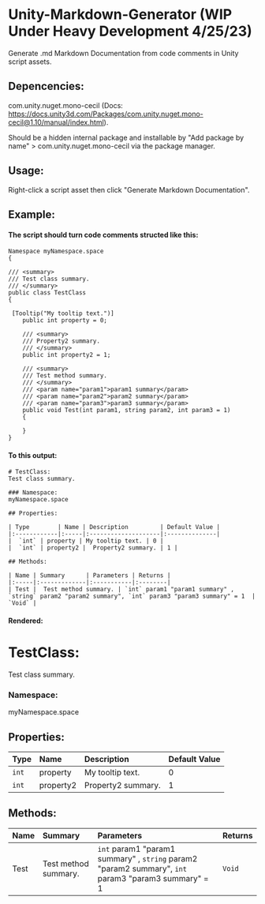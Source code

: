 # Unity-Markdown-Generator (WIP Under Heavy Development 4/25/23)
Generate .md Markdown Documentation from code comments in Unity script assets.

## Depencencies:
com.unity.nuget.mono-cecil (Docs: https://docs.unity3d.com/Packages/com.unity.nuget.mono-cecil@1.10/manual/index.html).

Should be a hidden internal package and installable by "Add package by name" > com.unity.nuget.mono-cecil 
via the package manager.

## Usage:

Right-click a script asset then click "Generate Markdown Documentation".

## Example:

#### The script should turn code comments structed like this:
```
Namespace myNamespace.space
{

/// <summary>
/// Test class summary.
/// </summary>
public class TestClass
{

 [Tooltip("My tooltip text.")]
    public int property = 0;

    /// <summary>
    /// Property2 summary.
    /// </summary>
    public int property2 = 1;

    /// <summary>
    /// Test method summary.
    /// </summary>
    /// <param name="param1">param1 summary</param>
    /// <param name="param2">param2 summary</param>
    /// <param name="param3">param3 summary</param>
    public void Test(int param1, string param2, int param3 = 1)
    {

    }
}
```

#### To this output:

```
# TestClass:
Test class summary.

### Namespace:
myNamespace.space

## Properties:

| Type        | Name | Description         | Default Value |
|:------------|:-----|:--------------------|:--------------|
|  `int` | property | My tooltip text. | 0 |
|  `int` | property2 |  Property2 summary. | 1 |

## Methods:

| Name | Summary      | Parameters | Returns |
|:-----|:-------------|:-----------|:--------|
| Test |  Test method summary. | `int` param1 "param1 summary" , `string` param2 "param2 summary", `int` param3 "param3 summary" = 1  | `Void` |
```

#### Rendered:

# TestClass:
Test class summary.

### Namespace:
myNamespace.space

## Properties:

| Type        | Name | Description         | Default Value |
|:------------|:-----|:--------------------|:--------------|
|  `int` | property | My tooltip text. | 0 |
|  `int` | property2 |  Property2 summary. | 1 |

## Methods:

| Name | Summary      | Parameters | Returns |
|:-----|:-------------|:-----------|:--------|
| Test |  Test method summary. | `int` param1 "param1 summary" , `string` param2 "param2 summary", `int` param3 "param3 summary" = 1  | `Void` |
